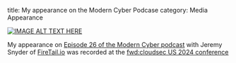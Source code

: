 title: My appearance on the Modern Cyber Podcase 
category: Media Appearance 

[![IMAGE ALT TEXT HERE](https://img.youtube.com/vi/C9SS50wz9CM/0.jpg)](https://www.youtube.com/watch?v=C9SS50wz9CM)

My appearance on [Episode 26 of the Modern Cyber podcast](https://www.youtube.com/watch?v=C9SS50wz9CM) with Jeremy Snyder of [FireTail.io](https://www.firetail.io/) was recorded at the [fwd:cloudsec US 2024 conference](https://fwdcloudsec.org/)
